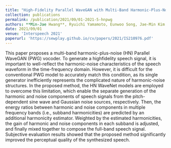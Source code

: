 ```yaml
---
title: "High-Fidelity Parallel WaveGAN with Multi-Band Harmonic-Plus-Noise Model"
collection: publications
permalink: /publication/2021/09/01-2021-5-hnpwg
authors: **Min-Jae Hwang**, Ryuichi Yamamoto, Eunwoo Song, Jae-Min Kim
date: 2021/09/01
venue: 'Interspeech 2021'
paperurl: 'https://sewplay.github.io/cv/papers/2021/IS210976.pdf'
---
```

This paper proposes a multi-band harmonic-plus-noise (HN) Parallel WaveGAN (PWG) vocoder. To generate a highfidelity speech signal, it is important to well-reflect the
harmonic-noise characteristics of the speech waveform in the time-frequency domain. However, it is difficult for the conventional PWG model to accurately match this condition, as its single generator inefficiently represents the complicated nature of harmonic-noise structures. In the proposed method, the HN WaveNet models are employed to overcome this limitation, which enable the separate generation of the harmonic and noise components of speech signals from the pitch-dependent sine wave and Gaussian noise sources, respectively. Then, the energy ratios between harmonic and noise components in multiple frequency bands (i.e., subband harmonicities) are predicted by an additional harmonicity estimator. Weighted by the estimated harmonicities, the gain of harmonic and noise components in each subband is adjusted, and finally mixed together to compose the full-band speech signal. Subjective evaluation results showed that the proposed method significantly improved the perceptual quality of the synthesized speech.

